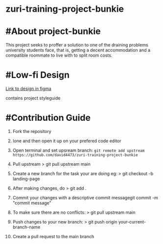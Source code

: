 # zuri-training-project-bunkie
<h1>#About project-bunkie</h1>

This project seeks to proffer a solution to one of the draining problems university students face, that is, getting a decent accommodation and a compatible roommate to live with to split room costs. 

<h1>#Low-fi Design</h1>

<a href="https://www.figma.com/file/Sbh1zuCFAzera1yIHYVz6K/Project-Bunkie?node-id=0%3A1">Link to design in figma<a/>
  
contains project styleguide

<h1>#Contribution Guide</h1>

1. Fork the repository
  
1. lone and then open it up on your prefered code editor
  
1. Open terminal and set upsream branch: `git remote add upstream https://github.com/david4473/zuri-training-project-bunkie`
  
1. Pull upstream > git pull upstream main
  
1. Create a new branch for the task your are doing eg: > git checkout -b landing-page
  
1. After making changes, do > git add .
  
1. Commit your changes with a descriptive commit messagegit commit -m "commit message"
  
1. To make sure there are no conflicts: > git pull upstream main
  
1. Push changes to your new branch: > git push origin your-current-branch-name
  
1. Create a pull request to the main branch 
